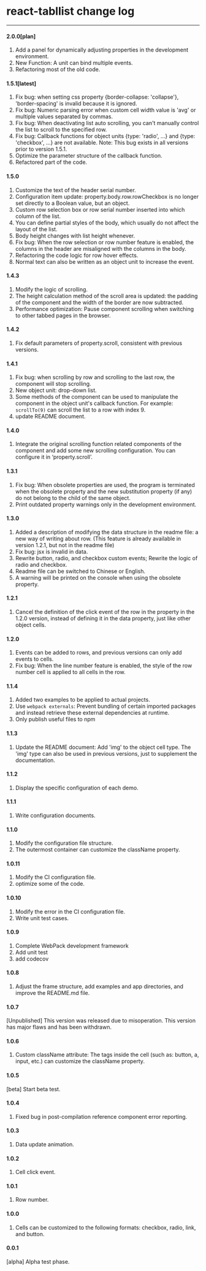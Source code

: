 # react-tabllist change log

---

#### 2.0.0[plan]
1. Add a panel for dynamically adjusting properties in the development environment.
2. New Function: A unit can bind multiple events.
3. Refactoring most of the old code.

#### 1.5.1[latest]
1. Fix bug: when setting css property {border-collapse: 'collapse'}, 'border-spacing' is invalid because it is ignored.
2. Fix bug: Numeric parsing error when custom cell width value is 'avg' or multiple values separated by commas.
3. Fix bug: When deactivating list auto scrolling, you can't manually control the list to scroll to the specified row.
4. Fix bug: Callback functions for object units {type: 'radio', ...} and {type: 'checkbox', ...} are not available. Note: This bug exists in all versions prior to version 1.5.1.
5. Optimize the parameter structure of the callback function.
6. Refactored part of the code.

#### 1.5.0
1. Customize the text of the header serial number.
2. Configuration item update: property.body.row.rowCheckbox is no longer set directly to a Boolean value, but an object.
3. Custom row selection box or row serial number inserted into which column of the list.
4. You can define partial styles of the body, which usually do not affect the layout of the list.
5. Body height changes with list height whenever.
6. Fix bug: When the row selection or row number feature is enabled, the columns in the header are misaligned with the columns in the body.
7. Refactoring the code logic for row hover effects.
8. Normal text can also be written as an object unit to increase the event.

#### 1.4.3
1. Modify the logic of scrolling.
2. The height calculation method of the scroll area is updated: the padding of the component and the width of the border are now subtracted.
3. Performance optimization: Pause component scrolling when switching to other tabbed pages in the browser.

#### 1.4.2
1. Fix default parameters of property.scroll, consistent with previous versions.

#### 1.4.1
1. Fix bug: when scrolling by row and scrolling to the last row, the component will stop scrolling.
2. New object unit: drop-down list.
3. Some methods of the component can be used to manipulate the component in the object unit's callback function. For example: `scrollTo(9)` can scroll the list to a row with index 9.
4. update README document.

#### 1.4.0
1. Integrate the original scrolling function related components of the component and add some new scrolling configuration. You can configure it in ‘property.scroll’.

#### 1.3.1
1. Fix bug: When obsolete properties are used, the program is terminated when the obsolete property and the new substitution property (if any) do not belong to the child of the same object.
2. Print outdated property warnings only in the development environment.

#### 1.3.0
1. Added a description of modifying the data structure in the readme file: a new way of writing about row. (This feature is already available in version 1.2.1, but not in the readme file)
2. Fix bug: jsx is invalid in data.
3. Rewrite button, radio, and checkbox custom events; Rewrite the logic of radio and checkbox.
4. Readme file can be switched to Chinese or English.
5. A warning will be printed on the console when using the obsolete property.

#### 1.2.1
1. Cancel the definition of the click event of the row in the property in the 1.2.0 version, instead of defining it in the data property, just like other object cells.

#### 1.2.0
1. Events can be added to rows, and previous versions can only add events to cells.
2. Fix bug: When the line number feature is enabled, the style of the row number cell is applied to all cells in the row.

#### 1.1.4 
1. Added two examples to be applied to actual projects.
2. Use `webpack externals`: Prevent bundling of certain imported packages and instead retrieve these external dependencies at runtime.
3. Only publish useful files to npm

#### 1.1.3 
1. Update the README document: Add 'img' to the object cell type. The 'img' type can also be used in previous versions, just to supplement the documentation.

#### 1.1.2 
1. Display the specific configuration of each demo.

#### 1.1.1 
1. Write configuration documents.

#### 1.1.0 
1. Modify the configuration file structure.
2. The outermost container can customize the className property.

#### 1.0.11 
1. Modify the CI configuration file.
2. optimize some of the code.

#### 1.0.10 
1. Modify the error in the CI configuration file.
2. Write unit test cases.

#### 1.0.9 
1. Complete WebPack development framework
2. Add unit test
3. add codecov

#### 1.0.8 
1. Adjust the frame structure, add examples and app directories, and improve the README.md file.

#### 1.0.7 
[Unpublished] This version was released due to misoperation. This version has major flaws and has been withdrawn.

#### 1.0.6 
1. Custom className attribute: The tags inside the cell (such as: button, a, input, etc.) can customize the className property.

#### 1.0.5 
[beta] Start beta test.

#### 1.0.4 
1. Fixed bug in post-compilation reference component error reporting.

#### 1.0.3 
1. Data update animation.

#### 1.0.2 
1. Cell click event.

#### 1.0.1 
1. Row number.

#### 1.0.0 
1. Cells can be customized to the following formats: checkbox, radio, link, and button.

#### 0.0.1
[alpha] Alpha test phase.
